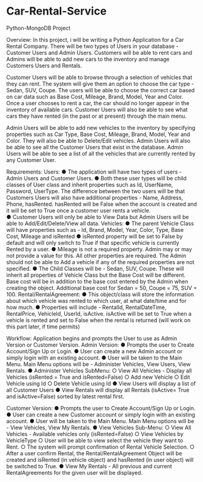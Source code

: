 # Car-Rental-Service
Python-MongoDB Project

Overview:
In this project, i will be writing a Python Application for a Car Rental Company. There will be two types of Users in your database - Customer Users and Admin Users. Customers will be able to rent cars and Admins will be able to add new cars to the inventory and manage Customers Users and Rentals.

Customer Users will be able to browse through a selection of vehicles that they can rent. The system will give them an option to choose the car type - Sedan, SUV, Coupe. The users will be able to choose the correct car based on car data such as Base Cost, Mileage, Brand, Model, Year and Color. Once a user chooses to rent a car, the car should no longer appear in the inventory of available cars. Customer Users will also be able to see what cars they have rented (in the past or at present) through the main menu.

Admin Users will be able to add new vehicles to the inventory by specifying properties such as Car Type, Base Cost, Mileage, Brand, Model, Year and Color. They will also be able to Delete/Edit vehicles. Admin Users will also be able to see all the Customer Users that exist in the database. Admin Users will be able to see a list of all the vehicles that are currently rented by any Customer User.

Requirements:
Users:
●	The application will have two types of users - Admin Users and Customer Users.
●	Both these user types will be child classes of User class and inherit properties such as Id, UserName, Password, UserType. The difference between the two users will be that Customers Users will also have additional properties - Name, Address, Phone, hasRented. hasRented will be False when the account is created and it will be set to True once a customer user rents a vehicle.  
●	Customer Users will only be able to View Data but Admin Users will be able to Add/Edit/Delete/View all data. 
Vehicles:
●	The parent Vehicle Class will have properties such as -  Id, Brand, Model, Year, Color, Type, Base Cost, Mileage and isRented
●	isRented property will be set to False by default and will only switch to True if that specific vehicle is currently Rented by a user.
●	Mileage is not a required property. Admin may or may not provide a value for this. All other properties are required. The Admin should not be able to Add a vehicle if any of the required properties are not specified.
●	The Child Classes will be - Sedan, SUV, Coupe. These will inherit all properties of Vehicle Class but the Base Cost will be different. Base cost will be in addition to the base cost entered by the Admin when creating the object. Additional base cost for Sedan = 50, Coupe = 75, SUV = 100.
Rental/RentalAgreement:
●	This object/class will store the information about which vehicle was rented to which user, at what date/time and for how much.
●	Properties will include - RentalId, RentalDateTime, RentalPrice, VehicleId, UserId, isActive. isActive will be set to True when a vehicle is rented and set to False when the rental is returned (will work on this part later, if time permits)

Workflow:
Application begins and prompts the User to use as Admin Version or Customer Version.
Admin Version:
●	Prompts the user to Create Account/Sign Up or Login.
●	User can create a new Admin account or simply login with an existing account.
●	User will be taken to the Main Menu. Main Menu options will be - Administer Vehicles, View Users, View Rentals.
●	Administer Vehicles SubMenu:
○	View All Vehicles - Display all Vehicles (isRented = True and isRented=False)
○	Add new Vehicle
○	Edit Vehicle using Id
○	Delete Vehicle using Id
●	View Users will display a list of all Customer Users
●	View Rentals will display all Rentals (isActive= True and isActive=False) sorted by latest rental first.

Customer Version:
●	Prompts the user to Create Account/Sign Up or Login.
●	User can create a new Customer account or simply login with an existing account.
●	User will be taken to the Main Menu. Main Menu options will be - View Vehicles, View My Rentals.
●	View Vehicles Sub-Menu:
○	View All Vehicles - Available vehicles only (isRented=False)
○	View Vehicles by VehicleType
○	User will be able to view select the vehicle they want to Rent.
○	The system will prompt confirmation of Rental Vehicle Selection.
○	After a user confirm Rental, the Rental/RentalAgreement Object will be created and isRented (in vehicle object) and hasRented (in user object) will be switched to True.
●	View My Rentals - All previous and current RentalAgreements for the given user will be displayed.
